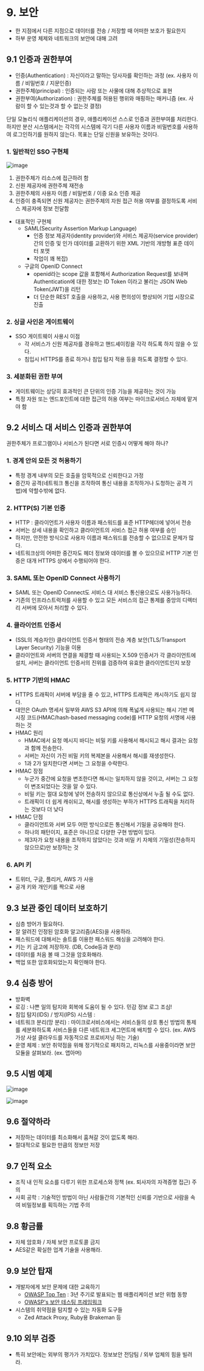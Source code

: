 # 9. 보안

- 한 지점에서 다른 지점으로 데이터를 전송 / 저장할 때 어떠한 보호가 필요한지
- 하부 운영 체제와 네트워크의 보안에 대해 고려

## 9.1 인증과 권한부여
- 인증(Authentication) : 자신이라고 말하는 당사자를 확인하는 과정 (ex. 사용자 이름 / 비밀번호 / 지문인증)
- 권한주체(principal) : 인증되는 사람 또는 사물에 대해 추상적으로 표현
- 권한부여(Authorization) : 권한주체를 허용된 행위와 매핑하는 매커니즘 (ex. 사람이 할 수 있는것과 할 수 없는것 결정)

단일 모놀리식 애플리케이션의 경우, 애플리케이션 스스로 인증과 권한부여를 처리한다. 하지만 분산 시스템에서는 각각의 시스템에 각기 다른 사용자 이름과 비밀번호를 사용하여 로그인하기를 원하지 않는다. 목표는 단일 신원을 보유하는 것이다.

### 1. 일반적인 SSO 구현체
![image](https://doubleoctopus.com/wp-content/uploads/2018/05/SSO-processxml.png)

1. 권한주체가 리소스에 접근하려 함
2. 신원 제공자에 권한주체 재전송
3. 권한주체의 사용자 이름 / 비밀번호 / 이중 요소 인증 제공
4. 인증이 충족되면 신원 제공자는 권한주체의 자원 접근 허용 여부를 결정하도록 서비스 제공자에 정보 전달함

- 대표적인 구현체 
    - SAML(Security Assertion Markup Language)
        - 인증 정보 제공자(identity provider)와 서비스 제공자(service provider) 간의 인증 및 인가 데이터를 교환하기 위한 XML 기반의 개방형 표준 데이터 포맷
        - 작업이 꽤 복잡)
    - 구글의 OpenID Connect
        - openid라는 scope 값을 포함해서 Authorization Request를 보내며 Authentication에 대한 정보는 ID Token 이라고 불리는 JSON Web Token(JWT)을 리턴
        - 더 단순한 REST 호출을 사용하고, 사용 편의성이 향상되어 기업 시장으로 진출

### 2. 싱글 사인온 게이트웨이

- SSO 게이트웨이 사용시 이점
    - 각 서비스가 신원 제공자를 경유하고 핸드셰이킹을 각각 하도록 하지 않을 수 있다. 
    - 침입시 HTTPS를 종료 하거나 침입 탐지 적용 등을 하도록 결정할 수 있다.

### 3. 세분화된 권한 부여
- 게이트웨이는 상당히 효과적인 큰 단위의 인증 기능을 제공하는 것이 가능
- 특정 자원 또는 엔드포인트에 대한 접근의 허용 여부는 마이크로서비스 자체에 맡겨야 함

## 9.2 서비스 대 서비스 인증과 권한부여
권한주체가 프로그램이나 서비스가 된다면 서로 인증시 어떻게 해야 하나?

### 1. 경계 안의 모든 것 허용하기
- 특정 경계 내부의 모든 호출을 암묵적으로 신뢰한다고 가정
- 중간자 공격(네트워크 통신을 조작하여 통신 내용을 조작하거나 도청하는 공격 기법)에 약할수밖에 없다.

### 2. HTTP(S) 기본 인증
- HTTP : 클라이언트가 사용자 이름과 패스워드를 표준 HTTP헤더에 넣어서 전송
- 서버는 상세 내용을 확인하고 클라이언트의 서비스 접근 허용 여부를 승인
- 하지만, 안전한 방식으로 사용자 이름과 패스워드를 전송할 수 없으므로 문제가 많다.
- 네트워크상의 어떠한 중간자도 헤더 정보와 데이터를 볼 수 있으므로 HTTP 기본 인증은 대개 HTTPS 상에서 수행되어야 한다.

### 3. SAML 또는 OpenID Connect 사용하기
- SAML 또는 OpenID Connect도 서비스 대 서비스 통신용으로도 사용가능하다.
- 기존의 인프라스트럭처를 사용할 수 있고 모든 서비스의 접근 통제를 중앙의 디렉터리 서버에 모아서 처리할 수 있다.
### 4. 클라이언트 인증서
- (SSL의 계승자인) 클라이언트 인증서 형태의 전송 계층 보안(TLS/Transport Layer Security) 기능을 이용
- 클라이언트와 서버의 연결을 체결할 때 사용되는 X.509 인증서가 각 클라이언트에 설치, 서버는 클라이언트 인증서의 진위를 검증하여 유효한 클라이언트인지 보장

### 5. HTTP 기반의 HMAC
- HTTPS 트래픽이 서버에 부담을 줄 수 있고, HTTPS 트래픽은 캐시하기도 쉽지 않다.
- 대안은 OAuth 명세서 일부와 AWS S3 API에 의해 폭넓게 사용되는 해시 기반 메시징 코드(HMAC/hash-based messaging code)를 HTTP 요청의 서명에 사용하는 것
- HMAC 원리
    - HMAC에서 요청 메시지 바디는 비밀 키를 사용해서 해시되고 해시 결과는 요청과 함께 전송한다.
    - 서버는 자신이 가진 비밀 키의 복제본을 사용해서 해시를 재생성한다.
    - 1과 2가 일치한다면 서버는 그 요청을 수락한다.
- HMAC 장점 
    - 누군가 중간에 요청을 변조한다면 해시는 일치하지 않을 것이고, 서버는 그 요청이 변조되었다는 것을 알 수 있다.
    - 비밀 키는 절대 요청에 넣어 전송하지 않으므로 통신상에서 누출 될 수도 없다.
    - 트래픽이 더 쉽게 캐쉬되고, 해시를 생성하는 부하가 HTTPS 트래픽을 처리하는 것보다 더 낮다
- HMAC 단점
    - 클라이언트와 서버 모두 어떤 방식으로든 통신해서 기밀을 공유해야 한다.
    - 하나의 패턴이지, 표준은 아니므로 다양한 구현 방법이 있다.
    - 제3자가 요청 내용을 조작하지 않았다는 것과 비밀 키 자체의 기밀성(전송하지 않으므로)만 보장하는 것
    
### 6. API 키
- 트위터, 구글, 플리커, AWS 가 사용
- 공개 키와 개인키를 짝으로 사용

## 9.3 보관 중인 데이터 보호하기
- 심층 방어가 필요하다. 
- 잘 알려진 인정된 암호화 알고리즘(AES)을 사용하라.
- 패스워드에 대해서는 솔트를 이용한 패스워드 해싱을 고려해야 한다. 
- 키는 키 금고에 저장하자. (DB, Code등과 분리)
- 데이터를 처음 볼 때 그것을 암호화해라.
- 백업 또한 암호화되었는지 확인해야 한다.

## 9.4 심층 방어
- 방화벽
- 로깅 : 나쁜 일의 탐지와 회복에 도움이 될 수 있다. 민감 정보 로그 조심!
- 침입 탐지(IDS) / 방지(IPS) 시스템 : 
- 네트워크 분리(망 분리) : 마이크로서비스에서는 서비스들의 상호 통신 방법의 통제를 세분화하도록 서비스들을 다른 네트워크 세그먼트에 배치할 수 있다. (ex. AWS 가상 사설 클라우드를 자동적으로 프로비저닝 하는 기술)
- 운영 체제 : 보안 취약점을 위해 정기적으로 패치하고, 리눅스를 사용중이라면 보안 모듈을 살펴보라. (ex. 앱아머)

## 9.5 시범 예제

![image](https://user-images.githubusercontent.com/11023497/123658693-ebdb0880-d86c-11eb-8b4c-25b962c2d6ac.png)

![image](https://user-images.githubusercontent.com/11023497/123658763-fc8b7e80-d86c-11eb-8ac6-541993b736a9.png)


## 9.6 절약하라
- 저장하는 데이터를 최소화해서 훔쳐갈 것이 없도록 해라.
- 절대적으로 필요한 만큼의 정보만 저장

## 9.7 인적 요소
- 조직 내 인적 요소를 다루기 위한 프로세스와 정책 (ex. 퇴사자의 자격증명 접근) 주의
- 사회 공학 : 기술적인 방법이 아닌 사람들간의 기본적인 신뢰를 기반으로 사람을 속여 비밀정보를 획득하는 기법 주의

## 9.8 황금률
- 자체 암호화 / 자체 보안 프로토콜 금지
- AES같은 확실한 업계 기술을 사용해라.

## 9.9 보안 탑재
- 개발자에게 보안 문제에 대한 교육하기
    - [OWASP Top Ten](https://owasp.org/www-project-top-ten/) : 3년 주기로 발표되는 웹 애플리케이션 보안 위협 동향
    - [OWASP's 보안 테스팅 프레임워크](https://owasp.org/www-project-web-security-testing-guide/)
- 시스템의 취약점을 탐지할 수 있는 자동화 도구들
    - Zed Attack Proxy, Ruby용 Brakeman 등


## 9.10 외부 검증
- 특히 보안에는 외부의 평가가 가치있다. 정보보안 전담팀 / 외부 업체의 힘을 빌려라.

